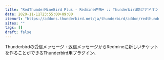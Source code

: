 ```yaml
---
title: "RedThunderMineBird Plus - Redmine連携+ :: Thunderbird向けアドオン"
date: 2020-11-11T23:55:00+09:00
itemurl: "https://addons.thunderbird.net/ja/thunderbird/addon/redthunderminebird-plus/"
sites: ""
tags: []
draft: false
---
```


Thunderbirdの受信メッセージ・返信メッセージからRedmineに新しいチケットを作ることができるThunderbird用プラグイン。
